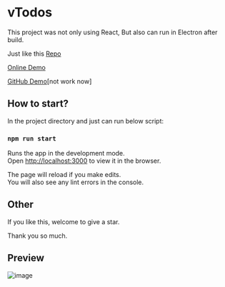 # vTodos

This project was not only using React, But also can run in Electron after build.

Just like this [Repo](https://github.com/ViavaCos/my-electron-app)

[Online Demo](http://viavacos.live/vTodos/)  

[GitHub Demo](https://ViavaCos.github.io/vTodos)[not work now]  

## How to start?

In the project directory and just can run below script:

### `npm run start`

Runs the app in the development mode.\
Open [http://localhost:3000](http://localhost:3000) to view it in the browser.

The page will reload if you make edits.\
You will also see any lint errors in the console.

## Other

If you like this, welcome to give a star.

Thank you so much.

## Preview

![image](https://user-images.githubusercontent.com/46273525/132211742-96acd826-6d5b-440d-b61f-9d06cc7e90fd.png)

